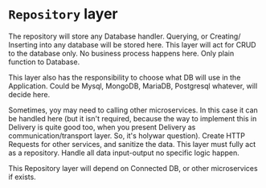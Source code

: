 # `Repository` layer

The repository will store any Database handler. Querying, or Creating/ Inserting into any database will be stored here. This layer will act for CRUD to the database only. No business process happens here. Only plain function to Database.

This layer also has the responsibility to choose what DB will use in the Application. Could be Mysql, MongoDB, MariaDB, Postgresql whatever, will decide here.

Sometimes, yoy may need to calling other microservices. In this case it can be handled here (but it isn't required, because the way to implement this in Delivery is quite good too, when you present Delivery as communication/transport layer. So, it's holywar question). Create HTTP Requests for other services, and sanitize the data. This layer must fully act as a repository. Handle all data input-output no specific logic happen.

This Repository layer will depend on Connected DB, or other microservices if exists.